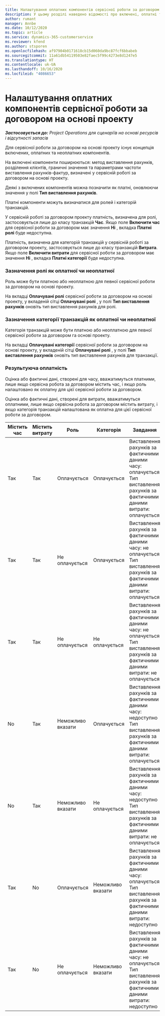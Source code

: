 ```yaml
---
title: Налаштування оплатних компонентів сервісної роботи за договором на основі проекту
description: У цьому розділі наведено відомості про включені, оплатні та неоплатні компоненти у сервісних роботах за договором.
author: rumant
manager: Annbe
ms.date: 10/12/2020
ms.topic: article
ms.service: dynamics-365-customerservice
ms.reviewer: kfend
ms.author: stsporen
ms.openlocfilehash: af97904b0171618cb15d060da9bc87fcf6bbabeb
ms.sourcegitcommit: 11a61db54119503e82faec5f99c4273e8d1247e5
ms.translationtype: HT
ms.contentlocale: uk-UA
ms.lasthandoff: 10/16/2020
ms.locfileid: "4086653"
---
```

# <a name="configure-chargeable-components-of-a-project-based-contract-line"></a>Налаштування оплатних компонентів сервісної роботи за договором на основі проекту

_**Застосовується до:** Project Operations для сценаріїв на основі ресурсів і відсутності запасів_

Для сервісної роботи за договором на основі проекту існує концепція включених, оплатних та неоплатних компонентів.

На включені компоненти поширюються: метод виставлення рахунків, розділення клієнтів, граничні значення та параметрами частоти виставлення рахунків-фактур, визначені у сервісній роботі за договором на основі проекту.

Деякі з включених компонентів можна позначити як платні, оновлюючи значення у полі **Тип виставлення рахунків**.

Платні компоненти можуть визначатися для ролей і категорій транзакцій.

У сервісній роботі за договором проекту платність, визначена для ролі, застосовується лише до класу транзакцій **Час**. Якщо поле **Включити час** для сервісної роботи за договором має значення **Ні** , вкладка **Платні ролі** буде недоступна.

Платність, визначена для категорій транзакцій у сервісній роботі за договором проекту, застосовується лише до класу транзакцій **Витрата**. Якщо поле **Включити витрати** для сервісної роботи за договором має значення **Ні** , вкладка **Платні категорії** буде недоступна.

### <a name="update-a-role-to-be-chargeable-or-non-chargeable"></a>Зазначення ролі як оплатної чи неоплатної

Роль може бути платною або неоплатною для певної сервісної роботи за договором на основі проекту.

На вкладці **Оплачувані ролі** сервісної роботи за договором на основі проекту, у вкладеній сітці **Оплачувані ролі** , у полі **Тип виставлення рахунків** оновіть тип виставлення рахунків для ролі.

### <a name="update-a-transaction-category-to-be-chargeable-or-non-chargeable"></a>Зазначення категорії транзакцій як оплатної чи неоплатної

Категорія транзакцій може бути платною або неоплатною для певної сервісної роботи за договором га основі проекту.

На вкладці **Оплачувані категорії** сервісної роботи за договором на основі проекту, у вкладеній сітці **Оплачувані ролі** , у полі **Тип виставлення рахунків** оновіть тип виставлення рахунків для транзакції.

### <a name="resolve-chargeability"></a>Результуюча оплатність

Оцінка або фактичні дані, створені для часу, вважатимуться платними, лише якщо сервісна робота за договором містить час, і якщо роль налаштовано як оплатну для цієї сервісної роботи за договором.

Оцінка або фактичні дані, створені для витрати, вважатимуться оплатними, лише якщо сервісна робота за договором містить витрату, і якщо категорія транзакцій налаштована як оплатна для цієї сервісної роботи за договором.

| Містить час | Містить витрату | Роль | Категорія | Завдання |
| --- | --- | --- | --- | --- |
| Так | Так | Оплачується | Оплачується | Виставлення рахунків за фактичними даними часу: оплачується </br>Тип виставлення рахунків за фактичними даними витрати: оплачується |
| Так | Так | Не оплачується | Оплачується | Виставлення рахунків за фактичними даними часу: не оплачується </br>Тип виставлення рахунків за фактичними даними витрати: оплачується |
| Так | Так | Не оплачується | Не оплачується | Виставлення рахунків за фактичними даними часу: не оплачується </br>Тип виставлення рахунків за фактичними даними витрати: не оплачується |
| No | Так | Неможливо вказати | Оплачується | Виставлення рахунків за фактичними даними часу: недоступно </br>Тип виставлення рахунків за фактичними даними витрати: оплачується |
| No | Так | Неможливо вказати | Не оплачується | Виставлення рахунків за фактичними даними часу: недоступно </br>Тип виставлення рахунків за фактичними даними витрати: не оплачується |
| Так | No | Оплачується | Неможливо вказати | Виставлення рахунків за фактичними даними часу: оплачується </br>Тип виставлення рахунків за фактичними даними витрати: недоступно |
| Так | No | Не оплачується | Неможливо вказати | Виставлення рахунків за фактичними даними часу: не оплачується </br> Тип виставлення рахунків за фактичними даними витрати: недоступно |
